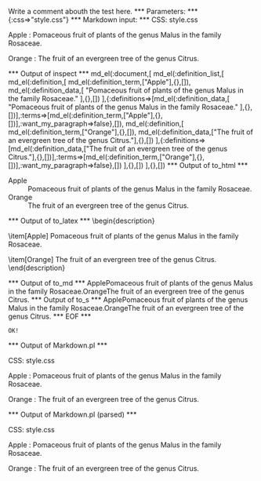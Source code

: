 Write a comment abouth the test here.
*** Parameters: ***
{:css=>"style.css"}
*** Markdown input: ***
CSS: style.css


Apple
:   Pomaceous fruit of plants of the genus Malus in 
    the family Rosaceae.

Orange
:   The fruit of an evergreen tree of the genus Citrus.

*** Output of inspect ***
md_el(:document,[
	md_el(:definition_list,[
		md_el(:definition,[
			md_el(:definition_term,["Apple"],{},[]),
			md_el(:definition_data,[
				"Pomaceous fruit of plants of the genus Malus in the family Rosaceae."
			],{},[])
		],{:definitions=>[md_el(:definition_data,[
			"Pomaceous fruit of plants of the genus Malus in the family Rosaceae."
		],{},[])],:terms=>[md_el(:definition_term,["Apple"],{},[])],:want_my_paragraph=>false},[]),
		md_el(:definition,[
			md_el(:definition_term,["Orange"],{},[]),
			md_el(:definition_data,["The fruit of an evergreen tree of the genus Citrus."],{},[])
		],{:definitions=>[md_el(:definition_data,["The fruit of an evergreen tree of the genus Citrus."],{},[])],:terms=>[md_el(:definition_term,["Orange"],{},[])],:want_my_paragraph=>false},[])
	],{},[])
],{},[])
*** Output of to_html ***

<dl>
<dt>Apple</dt>

<dd>Pomaceous fruit of plants of the genus Malus in the family Rosaceae.</dd>

<dt>Orange</dt>

<dd>The fruit of an evergreen tree of the genus Citrus.</dd>
</dl>

*** Output of to_latex ***
\begin{description}

\item[Apple] Pomaceous fruit of plants of the genus Malus in the family Rosaceae. 

\item[Orange] The fruit of an evergreen tree of the genus Citrus. 
\end{description}

*** Output of to_md ***
ApplePomaceous fruit of plants of the genus Malus in the family Rosaceae.OrangeThe fruit of an evergreen tree of the genus Citrus.
*** Output of to_s ***
ApplePomaceous fruit of plants of the genus Malus in the family Rosaceae.OrangeThe fruit of an evergreen tree of the genus Citrus.
*** EOF ***



	OK!



*** Output of Markdown.pl ***
<p>CSS: style.css</p>

<p>Apple
:   Pomaceous fruit of plants of the genus Malus in 
    the family Rosaceae.</p>

<p>Orange
:   The fruit of an evergreen tree of the genus Citrus.</p>

*** Output of Markdown.pl (parsed) ***
<p>CSS: style.css</p
    ><p>Apple
: Pomaceous fruit of plants of the genus Malus in 
 the family Rosaceae.</p
    ><p>Orange
: The fruit of an evergreen tree of the genus Citrus.</p
  >